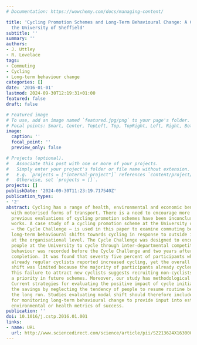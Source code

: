```yaml
---
# Documentation: https://wowchemy.com/docs/managing-content/

title: 'Cycling Promotion Schemes and Long-Term Behavioural Change: A Case Study from
  the University of Sheffield'
subtitle: ''
summary: ''
authors:
- J. Uttley
- R. Lovelace
tags:
- Commuting
- Cycling
- Long-term behaviour change
categories: []
date: '2016-01-01'
lastmod: 2024-09-30T12:19:31+01:00
featured: false
draft: false

# Featured image
# To use, add an image named `featured.jpg/png` to your page's folder.
# Focal points: Smart, Center, TopLeft, Top, TopRight, Left, Right, BottomLeft, Bottom, BottomRight.
image:
  caption: ''
  focal_point: ''
  preview_only: false

# Projects (optional).
#   Associate this post with one or more of your projects.
#   Simply enter your project's folder or file name without extension.
#   E.g. `projects = ["internal-project"]` references `content/project/deep-learning/index.md`.
#   Otherwise, set `projects = []`.
projects: []
publishDate: '2024-09-30T11:23:19.717540Z'
publication_types:
- '2'
abstract: Cycling has a range of health, environmental and economic benefits compared
  with motorised forms of transport. There is a need to encourage more cycling, yet
  previous evaluations of cycling promotion schemes have been inconclusive about what
  works. A case study of a cycling promotion scheme at the University of Sheffield
  – the Cycle Challenge – is used in this paper to examine commuting behaviour and
  long-term behavioural shifts towards cycling in response to outside intervention
  at the organisational level. The Cycle Challenge was designed to encourage more
  people at the University to cycle through inter-departmental competition. Cycling
  behaviour was recorded before the Cycle Challenge and two years after the scheme’s
  completion. It was found that seventy five percent of participants who were not
  already regular cyclists reported increased cycling, yet the overall impact of this
  shift was limited because the majority of participants already cycled regularly.
  This failure to attract new cyclists suggests recruiting non-cyclists should be
  a priority in future schemes. Moreover, our study has methodological implications.
  Current strategies for evaluating the positive impact of cycle initiatives may overestimate
  the savings by neglecting the tendency of people to resume routine behaviour in
  the long run. Studies evaluating modal shift should therefore include provision
  for monitoring long-term behavioural change to provide input into estimated economic,
  environmental or health metrics of success.
publication: ''
doi: 10.1016/j.cstp.2016.01.001
links:
- name: URL
  url: http://www.sciencedirect.com/science/article/pii/S2213624X16300013
---
```

